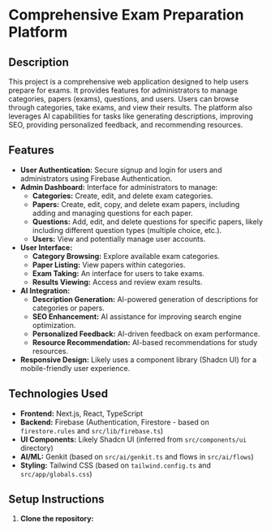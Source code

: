 
# Comprehensive Exam Preparation Platform

## Description

This project is a comprehensive web application designed to help users prepare for exams. It provides features for administrators to manage categories, papers (exams), questions, and users. Users can browse through categories, take exams, and view their results. The platform also leverages AI capabilities for tasks like generating descriptions, improving SEO, providing personalized feedback, and recommending resources.

## Features

- **User Authentication:** Secure signup and login for users and administrators using Firebase Authentication.
- **Admin Dashboard:** Interface for administrators to manage:
    - **Categories:** Create, edit, and delete exam categories.
    - **Papers:** Create, edit, copy, and delete exam papers, including adding and managing questions for each paper.
    - **Questions:** Add, edit, and delete questions for specific papers, likely including different question types (multiple choice, etc.).
    - **Users:** View and potentially manage user accounts.
- **User Interface:**
    - **Category Browsing:** Explore available exam categories.
    - **Paper Listing:** View papers within categories.
    - **Exam Taking:** An interface for users to take exams.
    - **Results Viewing:** Access and review exam results.
- **AI Integration:**
    - **Description Generation:** AI-powered generation of descriptions for categories or papers.
    - **SEO Enhancement:** AI assistance for improving search engine optimization.
    - **Personalized Feedback:** AI-driven feedback on exam performance.
    - **Resource Recommendation:** AI-based recommendations for study resources.
- **Responsive Design:** Likely uses a component library (Shadcn UI) for a mobile-friendly user experience.

## Technologies Used

- **Frontend:** Next.js, React, TypeScript
- **Backend:** Firebase (Authentication, Firestore - based on `firestore.rules` and `src/lib/firebase.ts`)
- **UI Components:** Likely Shadcn UI (inferred from `src/components/ui` directory)
- **AI/ML:** Genkit (based on `src/ai/genkit.ts` and flows in `src/ai/flows`)
- **Styling:** Tailwind CSS (based on `tailwind.config.ts` and `src/app/globals.css`)

## Setup Instructions

1.  **Clone the repository:**

